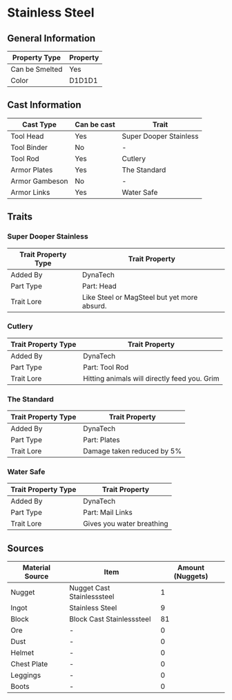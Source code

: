 # Stainless Steel

## General Information

| Property Type  | Property |
| -------------- | -------- |
| Can be Smelted | Yes      |
| Color          | D1D1D1   |

## Cast Information

| Cast Type      | Can be cast | Trait                  |
| -------------- | ----------- | ---------------------- |
| Tool Head      | Yes         | Super Dooper Stainless |
| Tool Binder    | No          | -                      |
| Tool Rod       | Yes         | Cutlery                |
| Armor Plates   | Yes         | The Standard           |
| Armor Gambeson | No          | -                      |
| Armor Links    | Yes         | Water Safe             |

## Traits

### Super Dooper Stainless

| Trait Property Type | Trait Property                              |
| ------------------- | ------------------------------------------- |
| Added By            | DynaTech                                    |
| Part Type           | Part: Head                                  |
| Trait Lore          | Like Steel or MagSteel but yet more absurd. |

### Cutlery

| Trait Property Type | Trait Property                               |
| ------------------- | -------------------------------------------- |
| Added By            | DynaTech                                     |
| Part Type           | Part: Tool Rod                               |
| Trait Lore          | Hitting animals will directly feed you. Grim |

### The Standard

| Trait Property Type | Trait Property             |
| ------------------- | -------------------------- |
| Added By            | DynaTech                   |
| Part Type           | Part: Plates               |
| Trait Lore          | Damage taken reduced by 5% |

### Water Safe

| Trait Property Type | Trait Property            |
| ------------------- | ------------------------- |
| Added By            | DynaTech                  |
| Part Type           | Part: Mail Links          |
| Trait Lore          | Gives you water breathing |

## Sources

| Material Source | Item                       | Amount (Nuggets) |
| --------------- | -------------------------- | ---------------- |
| Nugget          | Nugget Cast Stainlesssteel | 1                |
| Ingot           | Stainless Steel            | 9                |
| Block           | Block Cast Stainlesssteel  | 81               |
| Ore             | -                          | 0                |
| Dust            | -                          | 0                |
| Helmet          | -                          | 0                |
| Chest Plate     | -                          | 0                |
| Leggings        | -                          | 0                |
| Boots           | -                          | 0                |

